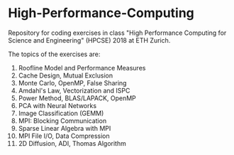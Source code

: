 # High-Performance-Computing
Repository for coding exercises in class "High Performance Computing for Science and Engineering" (HPCSE) 2018 at ETH Zurich.

The topics of the exercises are:

1. Roofline Model and Performance Measures
2. Cache Design, Mutual Exclusion
3. Monte Carlo, OpenMP, False Sharing
4. Amdahl's Law, Vectorization and ISPC
5. Power Method, BLAS/LAPACK, OpenMP
6. PCA with Neural Networks
7. Image Classification (GEMM)
8. MPI: Blocking Communication
9. Sparse Linear Algebra with MPI
10. MPI File I/O, Data Compression
11. 2D Diffusion, ADI, Thomas Algorithm
